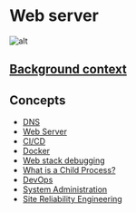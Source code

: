 # Web server
![alt](https://s3.amazonaws.com/intranet-projects-files/holbertonschool-sysadmin_devops/266/8Gu52Qv.png)

## [Background context](https://www.youtube.com/watch?v=AZg4uJkEa-4)
## Concepts
- [DNS](https://github.com/musakanneh/alx-system_engineering-devops/blob/master/0x0C-web_server/resources/0-DNS.md)
- [Web Server]()
- [CI/CD]()
- [Docker]()
- [Web stack debugging]()
- [What is a Child Process?]()
- [DevOps]()
- [System Administration]()
- [Site Reliability Engineering]()

